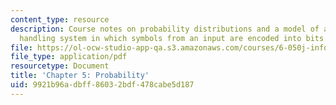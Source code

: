 ```yaml
---
content_type: resource
description: Course notes on probability distributions and a model of an information
  handling system in which symbols from an input are encoded into bits.
file: https://ol-ocw-studio-app-qa.s3.amazonaws.com/courses/6-050j-information-and-entropy-spring-2008/9921b96adbff86032bdf478cabe5d187_MIT6_050JS08_chapter5.pdf
file_type: application/pdf
resourcetype: Document
title: 'Chapter 5: Probability'
uid: 9921b96a-dbff-8603-2bdf-478cabe5d187
---
```

